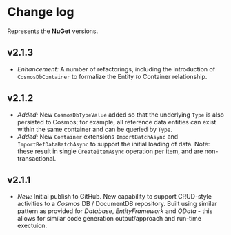 ﻿# Change log

Represents the **NuGet** versions.

## v2.1.3
- *Enhancement:* A number of refactorings, including the introduction of `CosmosDbContainer` to formalize the Entity _to_ Container relationship. 

## v2.1.2
- *Added:* New `CosmosDbTypeValue` added so that the underlying `Type` is also persisted to Cosmos; for example, all reference data entities can exist within the same container and can be queried by `Type`.
- *Added:* New `Container` extensions `ImportBatchAsync` and `ImportRefDataBatchAsync` to support the initial loading of data. Note: these result in single `CreateItemAsync` operation per item, and are non-transactional.

## v2.1.1
- *New:* Initial publish to GitHub. New capability to support CRUD-style activities to a *Cosmos* DB / DocumentDB repository. Built using similar pattern as provided for *Database*, *EntityFramework* and *OData* - this allows for similar code generation output/approach and run-time exectuion.